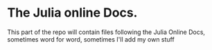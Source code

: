 # The Julia online Docs.  
This part of the repo will contain files following the Julia Online Docs, sometimes word for word, sometimes I'll add my own stuff

